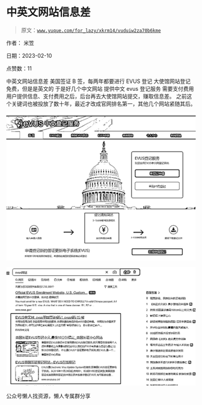 # 中英文网站信息差

> 原文：[`www.yuque.com/for_lazy/xkrm14/vuduiw2za70b6kme`](https://www.yuque.com/for_lazy/xkrm14/vuduiw2za70b6kme)



作者： 米笠



日期：2023-02-10



点赞数：11

<ne-hole id="u78a22332" data-lake-id="u78a22332"><ne-card data-card-name="hr" data-card-type="block" id="Q46vr" data-event-boundary="card">

中英文网站信息差 美国签证 B 签，每两年都要进行 EVUS 登记 大使馆网站登记免费，但是是英文的 于是好几个中文网站 提供中文 evus 登记服务 需要支付费用 用户提供信息、支付费用之后，后台再去大使馆网站提交，赚取信息差。 之前这个关键词也被投放了数十年，最近才改成官网排名第一，其他几个网站紧随其后。



<ne-card data-card-name="image" data-card-type="inline" id="XpsXM" data-event-boundary="card">![](img/9405ac587497a9e9276ca30acf06f2ab.png)</ne-card>



<ne-card data-card-name="image" data-card-type="inline" id="rPlNq" data-event-boundary="card">![](img/bb56c5fc68f6798d48bd43f70b9d1e8a.png)</ne-card>

<ne-hole id="u33692e2a" data-lake-id="u33692e2a"><ne-card data-card-name="hr" data-card-type="block" id="VTTt7" data-event-boundary="card">

公众号懒人找资源，懒人专属群分享

</ne-card></ne-hole></ne-card></ne-hole>